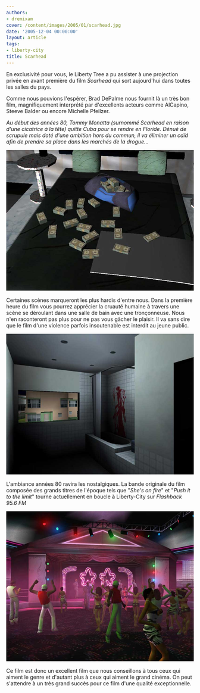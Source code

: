 ```yaml
---
authors:
- dremixam
cover: /content/images/2005/01/scarhead.jpg
date: '2005-12-04 00:00:00'
layout: article
tags:
- liberty-city
title: Scarhead
---
```



En exclusivité pour vous, le Liberty Tree a pu assister à une projection privée en avant première du film _Scarhead_ qui sort aujourd'hui dans toutes les salles du pays.

Comme nous pouvions l'espérer, Brad DePalme nous fournit là un très bon film, magnifiquement interprété par d'excellents acteurs comme AlCapino, Steeve Balder ou encore Michelle Pfeilzer.

_Au début des années 80, Tommy Monatta (surnommé Scarhead en raison d'une cicatrice à la tête) quitte Cuba pour se rendre en Floride. Dénué de scrupule mais doté d'une ambition hors du commun, il va éliminer un caïd afin de prendre sa place dans les marchés de la drogue..._

![](/content/images/2005/01/scarhead3.jpg)

Certaines scènes marqueront les plus hardis d'entre nous. Dans la première heure du film vous pourrez apprécier la cruauté humaine à travers une scène se déroulant dans une salle de bain avec une tronçonneuse. Nous n'en raconteront pas plus pour ne pas vous gâcher le plaisir. Il va sans dire que le film d'une violence parfois insoutenable est interdit au jeune public.

![](/content/images/2005/01/scarhead4.jpg)

L'ambiance années 80 ravira les nostalgiques. La bande originale du film composée des grands titres de l'époque tels que "_She's on fire_" et "_Push it to the limit_" tourne actuellement en boucle à Liberty-City sur _Flashback 95.6 FM_

![](/content/images/2005/01/scarhead2.jpg)

Ce film est donc un excellent film que nous conseillons à tous ceux qui aiment le genre et d'autant plus à ceux qui aiment le grand cinéma. On peut s'attendre à un très grand succès pour ce film d'une qualité exceptionnelle.